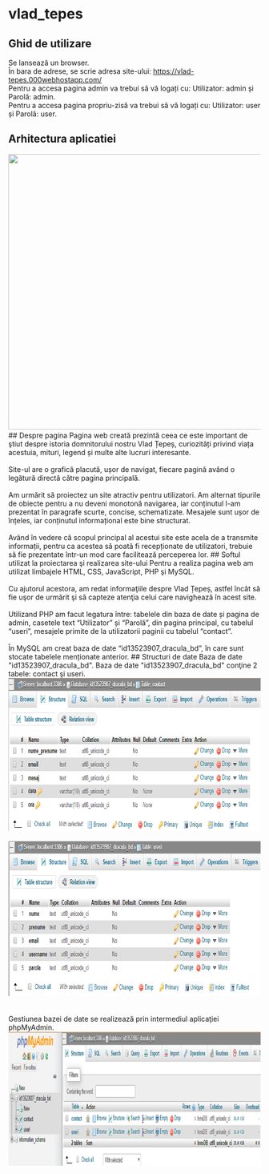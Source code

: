 # vlad_tepes
## Ghid de utilizare
Se lansează un browser.<br>
În bara de adrese, se scrie adresa site-ului: https://vlad-tepes.000webhostapp.com/<br>
Pentru a accesa pagina admin va trebui să vă logați cu: Utilizator: admin și Parolă: admin.<br>
Pentru a accesa pagina propriu-zisă  va trebui să vă logați cu: Utilizator: user și Parolă: user.
## Arhitectura aplicatiei
<div style="text-align: center;">
<img width="950" height="550" src="./screenshots/ap.jpg">
</div>
## Despre pagina
Pagina web creată prezintă ceea ce este important de ştiut despre istoria domnitorului nostru Vlad Țepeș, curiozități privind viața acestuia, mituri, legend și multe alte lucruri interesante.<br><br>
Site-ul are o grafică placută, ușor de navigat, fiecare pagină având o legătură directă către pagina principală.<br><br>
Am urmărit să proiectez un site atractiv pentru utilizatori. Am alternat tipurile de obiecte pentru a nu deveni monotonă navigarea, iar conținutul l-am prezentat în paragrafe scurte, concise, schematizate. Mesajele sunt ușor de înțeles, iar conținutul informațional este bine structurat.<br><br>
Având în vedere că scopul principal al acestui site este acela de a transmite informații, pentru ca acestea să poată fi recepționate de utilizatori, trebuie să fie prezentate într-un mod care facilitează perceperea lor.
## Softul utilizat la proiectarea şi realizarea site-ului
Pentru a realiza pagina web am utilizat limbajele HTML, CSS, JavaScript, PHP şi MySQL.<br><br>  
Cu ajutorul acestora, am redat informaţiile despre Vlad Țepeș, astfel încât să fie uşor de urmărit şi să capteze atenţia celui care navighează în acest site.<br><br>                                                                                                          Utilizand PHP am  facut legatura între: tabelele din baza de date și pagina de admin, casetele text “Utilizator” și “Parolă”, din pagina principal, cu tabelul “useri”, mesajele primite de la utilizatorii paginii cu tabelul “contact”.<br><br>      
În MySQL am creat baza de date “id13523907_dracula_bd”, în care sunt  stocate  tabelele menționate anterior.
## Structuri de date
Baza de date "id13523907_dracula_bd".
Baza de date "id13523907_dracula_bd" conţine 2 tabele: contact şi useri.<br>
<div style="text-align: center;">
<img width="849" height="306" src="./screenshots/ss2.png">
</div>
<br>
<div style="text-align: center;">
<img width="847" height="309" src="./screenshots/ss3.png">
</div>
<br><br>
Gestiunea bazei de date se realizează prin intermediul aplicaţiei phpMyAdmin.<br>
<div style="text-align: center;">
<img width="1135" height="268" src="./screenshots/ss1.png">
</div>
